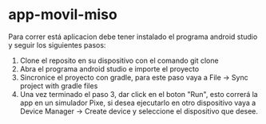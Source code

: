 # app-movil-miso

Para correr está aplicacion debe tener instalado el programa android studio y seguir los siguientes pasos:

1. Clone el reposito en su dispositivo con el comando git clone
2. Abra el programa android studio e importe el proyecto
3. Sincronice el proyecto con gradle, para este paso vaya a File -> Sync project with gradle files
4. Una vez terminado el paso 3, dar click en el boton "Run", esto correrá la app en un simulador Pixe, si desea ejecutarlo en otro dispositivo vaya a Device Manager -> Create device y seleccione el dispositivo que desee.
